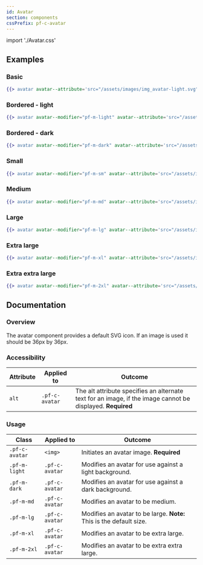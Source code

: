 ```yaml
---
id: Avatar
section: components
cssPrefix: pf-c-avatar
---
```


import './Avatar.css'

## Examples
### Basic
```hbs
{{> avatar avatar--attribute='src="/assets/images/img_avatar-light.svg" alt="Avatar image"'}}
```

### Bordered - light
```hbs
{{> avatar avatar--modifier="pf-m-light" avatar--attribute='src="/assets/images/img_avatar-light.svg" alt="Avatar image light"'}}
```

### Bordered - dark
```hbs
{{> avatar avatar--modifier="pf-m-dark" avatar--attribute='src="/assets/images/img_avatar-dark.svg" alt="Avatar image dark"'}}
```

### Small
```hbs
{{> avatar avatar--modifier="pf-m-sm" avatar--attribute='src="/assets/images/img_avatar-light.svg" alt="Avatar image small"'}}
```

### Medium
```hbs
{{> avatar avatar--modifier="pf-m-md" avatar--attribute='src="/assets/images/img_avatar-light.svg" alt="Avatar image medium"'}}
```

### Large
```hbs
{{> avatar avatar--modifier="pf-m-lg" avatar--attribute='src="/assets/images/img_avatar-light.svg" alt="Avatar image large"'}}
```

### Extra large
```hbs
{{> avatar avatar--modifier="pf-m-xl" avatar--attribute='src="/assets/images/img_avatar-light.svg" alt="Avatar image extra large"'}}
```

### Extra extra large
```hbs
{{> avatar avatar--modifier="pf-m-2xl" avatar--attribute='src="/assets/images/img_avatar-light.svg" alt="Avatar image extra extra large"'}}
```

## Documentation
### Overview
The avatar component provides a default SVG icon. If an image is used it should be 36px by 36px.

### Accessibility
| Attribute | Applied to | Outcome |
| -- | -- | -- |
| `alt` | `.pf-c-avatar` | The alt attribute specifies an alternate text for an image, if the image cannot be displayed. **Required** |

### Usage
| Class | Applied to | Outcome |
| -- | -- | -- |
| `.pf-c-avatar` | `<img>` |  Initiates an avatar image. **Required** |
| `.pf-m-light` | `.pf-c-avatar` | Modifies an avatar for use against a light background. |
| `.pf-m-dark` | `.pf-c-avatar` | Modifies an avatar for use against a dark background. |
| `.pf-m-md` | `.pf-c-avatar` | Modifies an avatar to be medium. |
| `.pf-m-lg` | `.pf-c-avatar` | Modifies an avatar to be large. **Note:** This is the default size. |
| `.pf-m-xl` | `.pf-c-avatar` | Modifies an avatar to be extra large. |
| `.pf-m-2xl` | `.pf-c-avatar` | Modifies an avatar to be extra extra large. |
